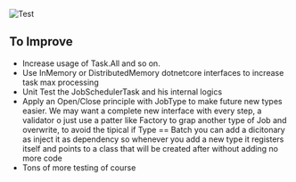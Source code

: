 ![Test](https://github.com/rescodeio/Ophen/workflows/Test/badge.svg)

## To Improve

- Increase usage of Task.All and so on.
- Use InMemory or DistributedMemory dotnetcore interfaces to increase task max processing
- Unit Test the JobSchedulerTask and his internal logics
- Apply an Open/Close principle with JobType to make future new types easier. We may want a complete new interface with every step, a validator o just use a patter like Factory to grap another type of Job and overwrite, to avoid the tipical if Type == Batch you can add a dicitonary as inject it as dependency so whenever you add a new type it registers itself and points to a class that will be created after without adding no more code
- Tons of more testing of course
